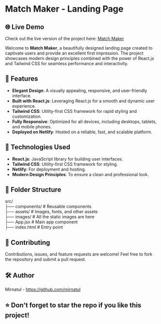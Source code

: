 # Match Maker - Landing Page

## 🌐 Live Demo

Check out the live version of the project here: [Match Maker](https://matchmaker-mirnatul.netlify.app/)

Welcome to **Match Maker**, a beautifully designed landing page created to captivate users and provide an excellent first impression. The project showcases modern design principles combined with the power of React.js and Tailwind CSS for seamless performance and interactivity.

## 🌟 Features

- **Elegant Design**: A visually appealing, responsive, and user-friendly interface.
- **Built with React.js**: Leveraging React.js for a smooth and dynamic user experience.
- **Tailwind CSS**: Utility-first CSS framework for rapid styling and customization.
- **Fully Responsive**: Optimized for all devices, including desktops, tablets, and mobile phones.
- **Deployed on Netlify**: Hosted on a reliable, fast, and scalable platform.

## 🔧 Technologies Used

- **React.js**: JavaScript library for building user interfaces.
- **Tailwind CSS**: Utility-first CSS framework for styling.
- **Netlify**: For deployment and hosting.
- **Modern Design Principles**: To ensure a clean and professional look.

## 📂 Folder Structure

src/  
├── components/     # Reusable components  
├── assets/         # Images, fonts, and other assets  
├── images/         # All the static images are here  
├── App.jsx         # Main app component  
├── index.html      # Entry point

## 🤝 Contributing

Contributions, issues, and feature requests are welcome! Feel free to fork the repository and submit a pull request.

## 🛠️ Author

Mirnatul - https://github.com/mirnatul

## ⭐ Don't forget to star the repo if you like this project!
